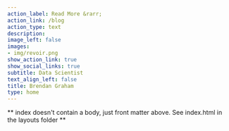 ```yaml
---
action_label: Read More &rarr;
action_link: /blog
action_type: text
description:
image_left: false
images:
- img/revoir.png
show_action_link: true
show_social_links: true
subtitle: Data Scientist
text_align_left: false
title: Brendan Graham
type: home
---
```


** index doesn't contain a body, just front matter above.
See index.html in the layouts folder **
